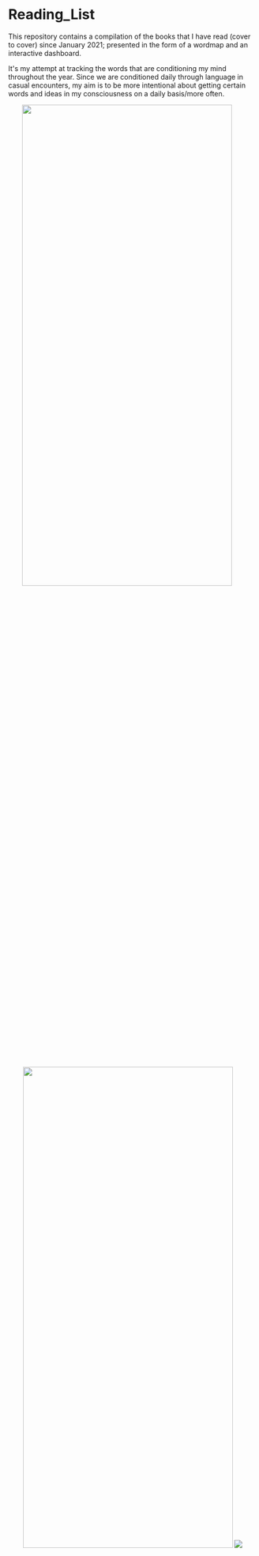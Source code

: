 # Reading_List

This repository contains a compilation of the books that I have read (cover to cover) since January 2021; presented in the form of a wordmap and an interactive dashboard.

It's my attempt at tracking the words that are conditioning my mind throughout the year. Since we are conditioned daily through language in casual encounters, my aim is to be more intentional about getting certain words and ideas in my consciousness on a daily basis/more often.

<p  align="center">
  <img  src="https://github.com/Sonya-7/Reading_List/assets/92489108/0323b376-2667-484c-a462-eb30792e800b" width="425" height=50%/>
  &nbsp; &nbsp; &nbsp;
  <img  src="https://github.com/Sonya-7/Reading_List/assets/92489108/a65bf904-2561-40a9-9cee-5f965a7d16f2" width="425" height=50%/>
  
   <img  src="https://github.com/Sonya-7/Reading_List/assets/92489108/7d21eae0-b399-41e9-9d61-603a7791f65a" />
  
  <img  src="https://github.com/Sonya-7/Reading_List/assets/92489108/1f4d2208-392f-46e4-9fd6-220ff86f0049" width=75% height=75%/>
 
</P>





